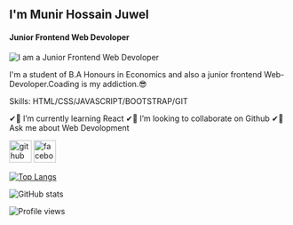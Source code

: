 ## I'm Munir Hossain Juwel
####  Junior Frontend Web Devoloper
![I am a Junior Frontend Web Devoloper](https://scontent.fdac14-1.fna.fbcdn.net/v/t39.30808-6/274942158_460748602461095_3928219980637588962_n.jpg?_nc_cat=105&ccb=1-7&_nc_sid=09cbfe&_nc_eui2=AeH3u1ELopEzmP6nw4-c2wIb3g7DU2GCKm7eDsNTYYIqbqp0fTaxNdjUTZtZRkBHa7-PeGn-Ib5HXfrj2Q_LJE1x&_nc_ohc=mD0nMchF3ZUAX_aHKaT&tn=RbUnj0LLRc_E9UH4&_nc_ht=scontent.fdac14-1.fna&oh=00_AT9YcqXm69ZZcVKfxW9-4mk4hSYXB30I1n8wKgj0WlgZLw&oe=62C2F89F)

I'm a student of  B.A Honours in Economics and also a junior frontend Web-Devoloper.Coading is my addiction.😎

Skills: HTML/CSS/JAVASCRIPT/BOOTSTRAP/GIT

 ✔🌱 I’m currently learning React 
 ✔👯 I’m looking to collaborate on Github 
 ✔💬 Ask me about Web Devolopment 


[<img src='https://cdn.jsdelivr.net/npm/simple-icons@3.0.1/icons/github.svg' alt='github' height='40'>](https://github.com/devolopermunir)  [<img src='https://cdn.jsdelivr.net/npm/simple-icons@3.0.1/icons/facebook.svg' alt='facebook' height='40'>](https://www.facebook.com/hasanfarabe.77)  

[![Top Langs](https://github-readme-stats.vercel.app/api/top-langs/?username=devolopermunir)](https://github.com/anuraghazra/github-readme-stats)

![GitHub stats](https://github-readme-stats.vercel.app/api?username=devolopermunir&show_icons=true)  

![Profile views](https://gpvc.arturio.dev/devolopermunir)  
